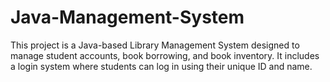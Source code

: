 # Java-Management-System
This project is a Java-based Library Management System designed to manage student accounts, book borrowing, and book inventory. It includes a login system where students can log in using their unique ID and name. 
